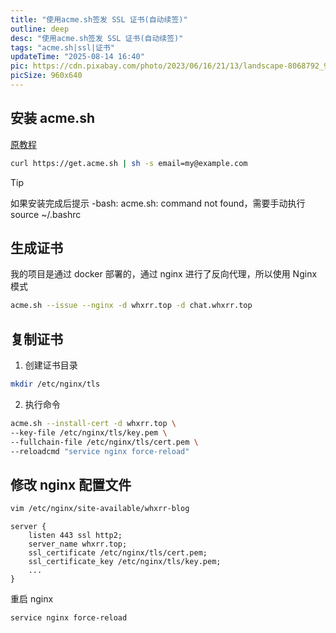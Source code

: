 ```yaml
---
title: "使用acme.sh签发 SSL 证书(自动续签)"
outline: deep
desc: "使用acme.sh签发 SSL 证书(自动续签)"
tags: "acme.sh|ssl|证书"
updateTime: "2025-08-14 16:40"
pic: https://cdn.pixabay.com/photo/2023/06/16/21/13/landscape-8068792_960_720.jpg
picSize: 960x640
---
```


## 安装 acme.sh

[原教程](https://github.com/acmesh-official/acme.sh/wiki/%E8%AF%B4%E6%98%8E)

```bash
curl https://get.acme.sh | sh -s email=my@example.com
```

> [!TIP]
> 如果安装完成后提示 -bash: acme.sh: command not found，需要手动执行 source ~/.bashrc

## 生成证书

我的项目是通过 docker 部署的，通过 nginx 进行了反向代理，所以使用 Nginx 模式

```bash
acme.sh --issue --nginx -d whxrr.top -d chat.whxrr.top
```

## 复制证书

1. 创建证书目录

```bash
mkdir /etc/nginx/tls
```

2. 执行命令

```bash
acme.sh --install-cert -d whxrr.top \
--key-file /etc/nginx/tls/key.pem \
--fullchain-file /etc/nginx/tls/cert.pem \
--reloadcmd "service nginx force-reload"
```

## 修改 nginx 配置文件

```bash
vim /etc/nginx/site-available/whxrr-blog
```

```nginx
server {
    listen 443 ssl http2;
    server_name whxrr.top;
    ssl_certificate /etc/nginx/tls/cert.pem;
    ssl_certificate_key /etc/nginx/tls/key.pem;
    ...
}
```

重启 nginx

```bash
service nginx force-reload
```
